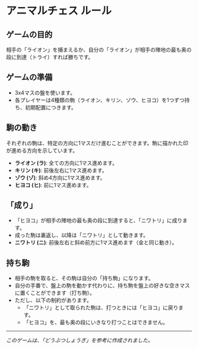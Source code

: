 # アニマルチェス ルール

## ゲームの目的

相手の「ライオン」を捕まえるか、自分の「ライオン」が相手の陣地の最も奥の段に到達（トライ）すれば勝ちです。

## ゲームの準備

-   3x4マスの盤を使います。
-   各プレイヤーは4種類の駒（ライオン、キリン、ゾウ、ヒヨコ）を1つずつ持ち、初期配置につきます。

## 駒の動き

それぞれの駒は、特定の方向に1マスだけ進むことができます。駒に描かれた印が進める方向を示しています。

-   **ライオン (ラ)**: 全ての方向に1マス進めます。
-   **キリン (キ)**: 前後左右に1マス進めます。
-   **ゾウ (ゾ)**: 斜め4方向に1マス進めます。
-   **ヒヨコ (ヒ)**: 前に1マス進めます。

## 「成り」

-   「ヒヨコ」が相手の陣地の最も奥の段に到達すると、「ニワトリ」に成ります。
-   成った駒は裏返し、以降は「ニワトリ」として動きます。
-   **ニワトリ (ニ)**: 前後左右と斜め前方に1マス進めます（金と同じ動き）。

## 持ち駒

-   相手の駒を取ると、その駒は自分の「持ち駒」になります。
-   自分の手番で、盤上の駒を動かす代わりに、持ち駒を盤上の好きな空きマスに置くことができます（打ち駒）。
-   ただし、以下の制約があります。
    -   「ニワトリ」として取られた駒は、打つときには「ヒヨコ」に戻ります。
    -   「ヒヨコ」を、最も奥の段にいきなり打つことはできません。

---

*このゲームは、「どうぶつしょうぎ」を参考に作成されました。*
